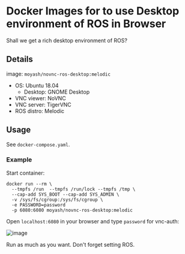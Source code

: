 # Docker Images for to use Desktop environment of ROS in Browser

Shall we get a rich desktop environment of ROS?

## Details

image: `moyash/novnc-ros-desktop:melodic`

- OS: Ubuntu 18.04
  - Desktop: GNOME Desktop
- VNC viewer: NoVNC
- VNC server: TigerVNC
- ROS distro: Melodic

## Usage

See `docker-compose.yaml`.

### Example

Start container:
```
docker run --rm \
  --tmpfs /run  --tmpfs /run/lock --tmpfs /tmp \
  --cap-add SYS_BOOT --cap-add SYS_ADMIN \
  -v /sys/fs/cgroup:/sys/fs/cgroup \
  -e PASSWORD=password
  -p 6080:6080 moyash/novnc-ros-desktop:melodic
```

Open `localhost:6080` in your browser and type `password` for vnc-auth:

![image](https://user-images.githubusercontent.com/41321650/96120866-2775b280-0f2a-11eb-8673-3f6a73bfef74.png)

Run as much as you want. Don't forget setting ROS.
